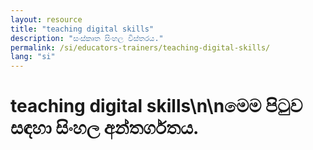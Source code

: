 ```yaml
---
layout: resource
title: "teaching digital skills"
description: "සංස්කෘත සිංහල විස්තරය."
permalink: /si/educators-trainers/teaching-digital-skills/
lang: "si"
---
```


# teaching digital skills\n\nමෙම පිටුව සඳහා සිංහල අන්තර්ගතය.
